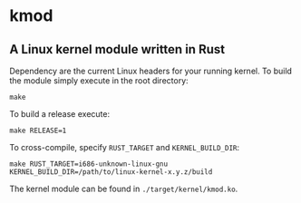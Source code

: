 # kmod
## A Linux kernel module written in Rust

Dependency are the current Linux headers for your running kernel. To build the module simply execute in the root
directory:

```
make
```

To build a release execute:

```
make RELEASE=1
```

To cross-compile, specify `RUST_TARGET` and `KERNEL_BUILD_DIR`:

```
make RUST_TARGET=i686-unknown-linux-gnu KERNEL_BUILD_DIR=/path/to/linux-kernel-x.y.z/build
```

The kernel module can be found in `./target/kernel/kmod.ko`.

